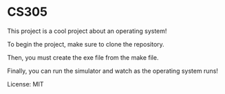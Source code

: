 # CS305

This project is a cool project about an operating system!

To begin the project, make sure to clone the repository.

Then, you must create the exe file from the make file.

Finally, you can run the simulator and watch as the operating system runs!

License: MIT
